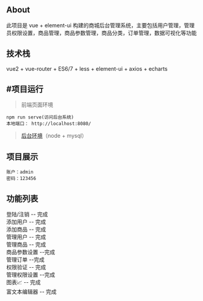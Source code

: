 About
----------
此项目是 vue + element-ui 构建的商城后台管理系统，主要包括用户管理，管理员权限设置，商品管理，商品参数管理，商品分类，订单管理，数据可视化等功能

技术栈
----------
vue2 + vue-router + ES6/7 + less + element-ui + axios + echarts 


#项目运行
----------
> 	前端页面环境
```
npm run serve(访问后台系统)
本地端口： http://localhost:8080/
```
>[后台环境](https://github.com/qwesfb/vueShop-api-master)（node + mysql）

项目展示
----------
```
账户：admin   
密码：123456
```
功能列表
----------
 登陆/注销 -- 完成  
 添加用户 -- 完成  
 添加商品 -- 完成  
 管理用户 -- 完成  
 管理商品 -- 完成  
 商品参数设置 --完成  
 管理订单 --完成  
 权限验证 -- 完成  
 管理权限设置 --完成  
 图表📈 -- 完成  
 富文本编辑器 -- 完成  


